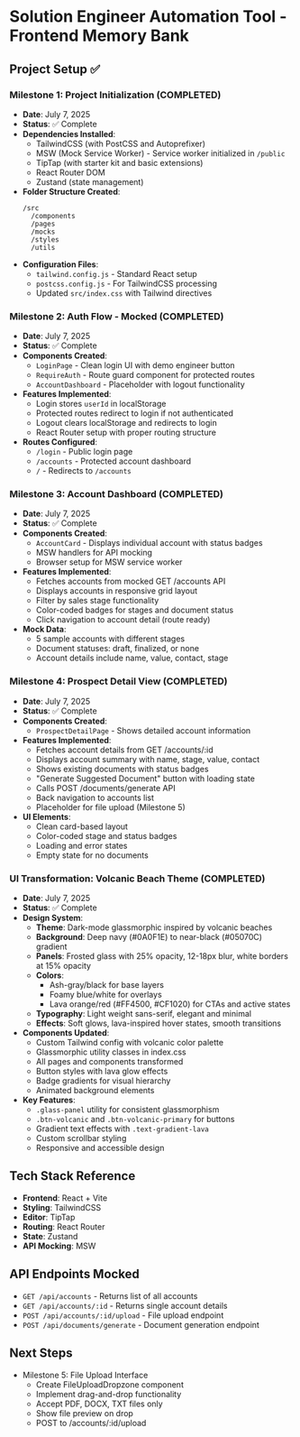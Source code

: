 # Solution Engineer Automation Tool - Frontend Memory Bank

## Project Setup ✅

### Milestone 1: Project Initialization (COMPLETED)
- **Date**: July 7, 2025
- **Status**: ✅ Complete
- **Dependencies Installed**:
  - TailwindCSS (with PostCSS and Autoprefixer)
  - MSW (Mock Service Worker) - Service worker initialized in `/public`
  - TipTap (with starter kit and basic extensions)
  - React Router DOM
  - Zustand (state management)
- **Folder Structure Created**:
  ```
  /src
    /components
    /pages
    /mocks
    /styles
    /utils
  ```
- **Configuration Files**:
  - `tailwind.config.js` - Standard React setup
  - `postcss.config.js` - For TailwindCSS processing
  - Updated `src/index.css` with Tailwind directives

### Milestone 2: Auth Flow - Mocked (COMPLETED)
- **Date**: July 7, 2025
- **Status**: ✅ Complete
- **Components Created**:
  - `LoginPage` - Clean login UI with demo engineer button
  - `RequireAuth` - Route guard component for protected routes
  - `AccountDashboard` - Placeholder with logout functionality
- **Features Implemented**:
  - Login stores `userId` in localStorage
  - Protected routes redirect to login if not authenticated
  - Logout clears localStorage and redirects to login
  - React Router setup with proper routing structure
- **Routes Configured**:
  - `/login` - Public login page
  - `/accounts` - Protected account dashboard
  - `/` - Redirects to `/accounts`

### Milestone 3: Account Dashboard (COMPLETED)
- **Date**: July 7, 2025
- **Status**: ✅ Complete
- **Components Created**:
  - `AccountCard` - Displays individual account with status badges
  - MSW handlers for API mocking
  - Browser setup for MSW service worker
- **Features Implemented**:
  - Fetches accounts from mocked GET /accounts API
  - Displays accounts in responsive grid layout
  - Filter by sales stage functionality
  - Color-coded badges for stages and document status
  - Click navigation to account detail (route ready)
- **Mock Data**:
  - 5 sample accounts with different stages
  - Document statuses: draft, finalized, or none
  - Account details include name, value, contact, stage

### Milestone 4: Prospect Detail View (COMPLETED)
- **Date**: July 7, 2025
- **Status**: ✅ Complete
- **Components Created**:
  - `ProspectDetailPage` - Shows detailed account information
- **Features Implemented**:
  - Fetches account details from GET /accounts/:id
  - Displays account summary with name, stage, value, contact
  - Shows existing documents with status badges
  - "Generate Suggested Document" button with loading state
  - Calls POST /documents/generate API
  - Back navigation to accounts list
  - Placeholder for file upload (Milestone 5)
- **UI Elements**:
  - Clean card-based layout
  - Color-coded stage and status badges
  - Loading and error states
  - Empty state for no documents

### UI Transformation: Volcanic Beach Theme (COMPLETED)
- **Date**: July 7, 2025
- **Status**: ✅ Complete
- **Design System**:
  - **Theme**: Dark-mode glassmorphic inspired by volcanic beaches
  - **Background**: Deep navy (#0A0F1E) to near-black (#05070C) gradient
  - **Panels**: Frosted glass with 25% opacity, 12-18px blur, white borders at 15% opacity
  - **Colors**: 
    - Ash-gray/black for base layers
    - Foamy blue/white for overlays
    - Lava orange/red (#FF4500, #CF1020) for CTAs and active states
  - **Typography**: Light weight sans-serif, elegant and minimal
  - **Effects**: Soft glows, lava-inspired hover states, smooth transitions
- **Components Updated**:
  - Custom Tailwind config with volcanic color palette
  - Glassmorphic utility classes in index.css
  - All pages and components transformed
  - Button styles with lava glow effects
  - Badge gradients for visual hierarchy
  - Animated background elements
- **Key Features**:
  - `.glass-panel` utility for consistent glassmorphism
  - `.btn-volcanic` and `.btn-volcanic-primary` for buttons
  - Gradient text effects with `.text-gradient-lava`
  - Custom scrollbar styling
  - Responsive and accessible design

## Tech Stack Reference
- **Frontend**: React + Vite
- **Styling**: TailwindCSS
- **Editor**: TipTap
- **Routing**: React Router
- **State**: Zustand
- **API Mocking**: MSW

## API Endpoints Mocked
- `GET /api/accounts` - Returns list of all accounts
- `GET /api/accounts/:id` - Returns single account details
- `POST /api/accounts/:id/upload` - File upload endpoint
- `POST /api/documents/generate` - Document generation endpoint

## Next Steps
- Milestone 5: File Upload Interface
  - Create FileUploadDropzone component
  - Implement drag-and-drop functionality
  - Accept PDF, DOCX, TXT files only
  - Show file preview on drop
  - POST to /accounts/:id/upload
